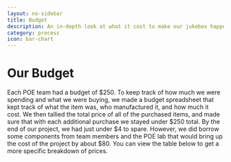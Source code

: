 ```yaml
---
layout: no-sidebar
title: Budget
description: An in-depth look at what it cost to make our jukebox happen.
category: process
icon: bar-chart
---
```


# Our Budget

Each POE team had a budget of $250. To keep track of how much we were spending and what we were buying, we made a budget spreadsheet that kept track of what the item was, who manufactured it, and how much it cost. We then tallied the total price of all of the purchased items, and made sure that with each additional purchase we stayed under $250 total. By the end of our project, we had just under $4 to spare. However, we did borrow some components from team members and the POE lab that would bring up the cost of the project by about $80. You can view the table below to get a more specific breakdown of prices.  

